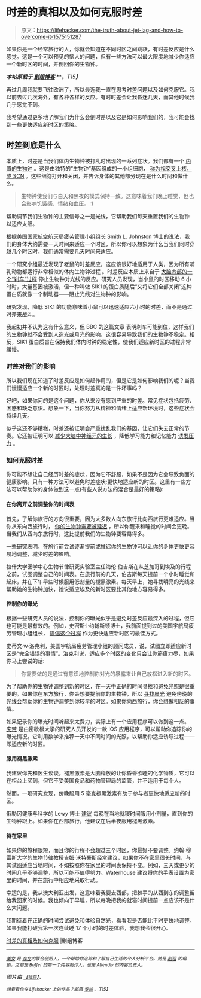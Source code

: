 # 时差的真相以及如何克服时差

> 原文：<https://lifehacker.com/the-truth-about-jet-lag-and-how-to-overcome-it-1575151287>

如果你是一个经常旅行的人，你就会知道在不同时区之间跳跃，有时差反应是什么感觉。这是一个可以预见的恼人的问题，但有一些方法可以最大限度地减少你适应一个新时区的时间，并倒回你的生物钟。



***本帖原载于*** [***剧组博客***](http://blog.pickcrew.com/the-truth-about-jet-lag-and-how-to-overcome-it/) ***。*T15】**

再过几周我就要飞往欧洲了，所以最近我一直在思考时差问题以及如何克服它。我以前去过几次海外，有各种各样的反应。有时时差会让我昏迷几天，而其他时候我几乎感觉不到。

我希望通过更多地了解我们为什么会倒时差以及它是如何影响我们的，我可能会找到一些更快适应新时区的策略。

## 时差到底是什么

本质上，时差是当我们体内生物钟被打乱时出现的一系列症状。我们都有一个 [内置的生物钟](https://pickcrew.com/blog/how-to-put-your-mind-to-sleep/) 。这是由独特的“生物钟”基因组成的一小组细胞， [称为视交叉上核，或 SCN](http://www.nigms.nih.gov/Education/Pages/Factsheet_CircadianRhythms.aspx) 。这些细胞打开和关闭，并告诉身体的其他部分现在是什么时间和做什么。

> 生物钟使我们与白天和黑夜的模式保持一致。这意味着我们晚上睡觉，但也会影响饥饿感、情绪和血压。 [1](http://www.bbc.com/news/health-23880152)

帮助调节我们生物钟的主要信号之一是光线，它帮助我们每天重置我们的生物钟 以适应太阳。

根据美国国家航空航天局疲劳管理小组组长 Smith L. Johnston 博士的说法，我们的身体大约需要一天时间来适应一个时区，所以你可以想象为什么当我们同时穿越几个时区时，我们通常需要几天时间来适应。

一个研究小组最近发现了老鼠的时差反应，这应该很好地适用于人类，因为所有哺乳动物都运行非常相似的体内生物钟过程 。时差反应本质上来自于 [大脑内部的一个“刹车”过程](http://www.cell.com/cell/abstract/S0092-8674(13)00961-6) 停止生物钟对光线的反应。研究人员发现，当小鼠的时区移动 6 小时时，大量基因被激活，但一种叫做 SIK1 的蛋白质随后“又将它们全部关闭”这种蛋白质就像一个制动器——阻止光线对生物钟的影响。

研究发现，降低 SIK1 的功能意味着小鼠可以迅速适应六小时的时差，而不是通过时差来战斗。

我起初并不认为这有什么意义，但 BBC 的这篇文章 表明刹车可能到位，这样我们的生物钟就不会受到人造光或月光的影响，这很容易导致我们的生物钟不稳定。相反，SIK1 蛋白质旨在保持我们体内时钟的稳定性，使我们适应新时区的过程非常缓慢。

### 时差对我们的影响

所以我们现在知道了时差反应是如何起作用的，但是它是如何影响我们的呢？当我们慢慢适应一个新的时区时，处理时差真的是一件坏事吗？

好吧，如果你问的是这个问题，你从来没有感到严重的时差。常见症状包括疲劳、困惑和缺乏意识。想象一下，当你努力从精神和情绪上适应新环境时，这些症状会持续几天。

似乎这还不够糟糕，时差还被证明会严重扰乱我们的基因，让它们失去正常的节奏。它还被证明可以 [减少大脑中神经元的生长](http://www.wired.com/2010/11/jet-lag-stupidity/) ，降低学习能力和记忆能力 [诱发压力](http://www.nature.com/neuro/journal/v4/n6/abs/nn0601_567.html) 。

### 如何克服时差

你可能不想让自己经历时差的症状，因为它不舒服，如果不是因为它会导致负面的健康影响。只有一种方法可以避免时差症状:更快地适应新的时区。这里有一些方法可以帮助你的身体做到这一点(有些人说方法的混合是最好的策略):

#### 在你离开之前调整你的时间表

首先，了解你旅行的方向很重要，因为大多数人向东旅行比向西旅行更难适应。当你从东向西旅行时， [你的生物钟需要被延迟](http://online.wsj.com/news/articles/SB10001424127887323336104578503663495599972) ，所以你醒来和睡觉的时间会更晚。当我们从西向东旅行时，这比提前我们的生物钟要容易得多。

一些研究表明，在旅行前尝试逐渐提前或推迟你的生物钟可以让你的身体更快更容易地调整，减少时差的影响。

拉什大学医学中心生物节律研究实验室主任海伦·伯吉斯在从芝加哥到埃及的行程之前，试图调整自己的时间表。在旅行前的几天，伯吉斯每天提前一个小时睡觉和起床，并在下午早些时候服用低剂量的褪黑激素。每天早上，她寻找明亮的光线来帮助她的生物钟加快，她说适应埃及的新时区要比其他地方容易得多。

#### 控制你的曝光

根据一些研究人员的说法，控制你的曝光似乎是避免时差反应最深入的过程，但它也可能是最有效的。例如，史密斯·l·约翰斯顿博士，我前面提到过的美国宇航局疲劳管理小组组长， [提倡这个过程](http://www.nytimes.com/2012/08/19/travel/a-battle-plan-for-jet-lag.html) 作为更快适应新时区的最佳方式。

史蒂文·w·洛克利，美国宇航局疲劳管理小组的顾问成员，说，试图立即适应新时区是“完全错误的事情”。洛克利说，适应多个时区的变化只会让你筋疲力尽，如果你马上尝试的话:

> 你需要做的是通过有意识地控制你对光的暴露来让自己放松进入新的时区。

为了帮助你的生物钟调整到新的时区，在一天中正确的时间寻找和避免光照是很重要的。如果你在东方旅行，你会想要提前你的生物钟，所以 [寻找晨光](http://www.nytimes.com/2012/08/19/travel/a-battle-plan-for-jet-lag.html) 避免傍晚的光线会帮助你的生物钟调整到你较早的时区。如果你向西旅行，你会想做相反的事情。

如果记录你的曝光时间听起来太费力，实际上有一个应用程序可以做到这一点。 [夹带](http://entrain.math.lsa.umich.edu/) 是由密歇根大学的研究人员开发的一款 iOS 应用程序，可以帮助你追踪你的曝光情况。它利用数学来推荐一天中不同时间的光照，以帮助你适应诱导过程——即适应新的时区。

#### 服用褪黑激素

我建议你先和医生谈谈。褪黑激素是大脑释放的让你昏昏欲睡的化学物质，它可以在柜台上买到，但它不受美国食品和药物管理局的监管，并不适用于每个人。

然而，一项研究发现，傍晚服用 5 毫克褪黑激素有助于参与者更快地适应新的时区。

俄勒冈健康与科学的 Lewy 博士 [建议](http://online.wsj.com/news/articles/SB10001424127887323336104578503663495599972) 每晚在当地就寝时间服用小剂量，直到你的生物钟跟上。如果你在西部旅行，他建议在后半夜服用褪黑激素。

#### 待在家里

如果你的旅程很短，而且你的行程不会超过三个时区，你最好不要调整。约翰·穆雷斯大学的生物节律教授吉姆·沃特豪斯经常建议，如果你不在家里很长时间，与其试图适应当地时间，不如按照你在家里的时间表保持不变。例如，三天或更少的时间几乎不够调整，所以可能不值得努力。Waterhouse 建议将你的手表设置为家里的时间，并在旅行中相应地采取行动。

幸运的是，我从澳大利亚出发，这意味着我要去西部，把棘手的从西到东的调整留给我回家的时候。我也倾向于早睡，所以每晚把我的就寝时间提前一点应该不是什么大问题。

我期待着在正确的时间尝试避免和体验自然光，看看我是否能比平时更快地调整。如果我能打破我第一次连续睡 17 个小时的时差体验，我想我会很开心。

[时差的真相及如何克服](http://blog.pickcrew.com/the-truth-about-jet-lag-and-how-to-overcome-it/) |剧组博客

* * *

[<small>*美女*</small>](https://twitter.com/bellebcooper) <small>*是*</small> [<small>*存在*</small>](https://exist.io/)<small>*的联合创始人，一个帮助你追踪和了解自己生活的个人分析平台。她是*</small> [<small>*剧组*</small>](http://pickcrew.com) <small>*的编剧，之前是 Buffer 的第一个内容制作人，也是 Attendly 的内容负责人。*</small>

*图片由* [<small>*【猎鸽】*</small>](http://www.chasin-pigeons.com/)*，*

*<small>*想看看你在 Lifehacker 上的作品？邮箱*</small> [<small>*安迪*</small>](mailto:andy@lifehacker.com) <small>*。*T15】</small>*